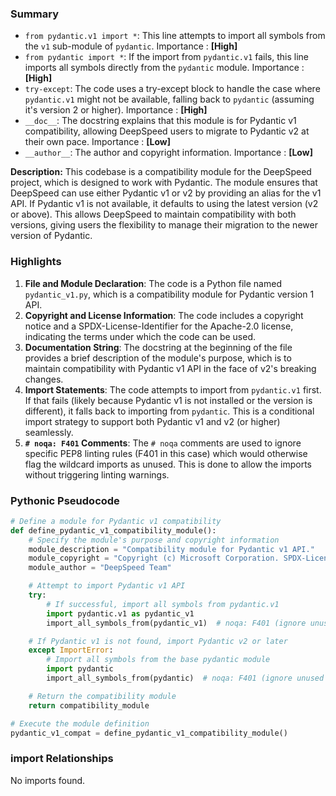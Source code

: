 

### Summary



* `from pydantic.v1 import *`: This line attempts to import all symbols from the `v1` sub-module of `pydantic`. Importance : **[High]**
* `from pydantic import *`: If the import from `pydantic.v1` fails, this line imports all symbols directly from the `pydantic` module. Importance : **[High]**
* `try-except`: The code uses a try-except block to handle the case where `pydantic.v1` might not be available, falling back to `pydantic` (assuming it's version 2 or higher). Importance : **[High]**
* `__doc__`: The docstring explains that this module is for Pydantic v1 compatibility, allowing DeepSpeed users to migrate to Pydantic v2 at their own pace. Importance : **[Low]**
* `__author__`: The author and copyright information. Importance : **[Low]** 

**Description:**
This codebase is a compatibility module for the DeepSpeed project, which is designed to work with Pydantic. The module ensures that DeepSpeed can use either Pydantic v1 or v2 by providing an alias for the v1 API. If Pydantic v1 is not available, it defaults to using the latest version (v2 or above). This allows DeepSpeed to maintain compatibility with both versions, giving users the flexibility to manage their migration to the newer version of Pydantic.

### Highlights



1. **File and Module Declaration**: The code is a Python file named `pydantic_v1.py`, which is a compatibility module for Pydantic version 1 API.
2. **Copyright and License Information**: The code includes a copyright notice and a SPDX-License-Identifier for the Apache-2.0 license, indicating the terms under which the code can be used.
3. **Documentation String**: The docstring at the beginning of the file provides a brief description of the module's purpose, which is to maintain compatibility with Pydantic v1 API in the face of v2's breaking changes.
4. **Import Statements**: The code attempts to import from `pydantic.v1` first. If that fails (likely because Pydantic v1 is not installed or the version is different), it falls back to importing from `pydantic`. This is a conditional import strategy to support both Pydantic v1 and v2 (or higher) seamlessly.
5. **`# noqa: F401` Comments**: The `# noqa` comments are used to ignore specific PEP8 linting rules (F401 in this case) which would otherwise flag the wildcard imports as unused. This is done to allow the imports without triggering linting warnings.

### Pythonic Pseudocode

```python
# Define a module for Pydantic v1 compatibility
def define_pydantic_v1_compatibility_module():
    # Specify the module's purpose and copyright information
    module_description = "Compatibility module for Pydantic v1 API."
    module_copyright = "Copyright (c) Microsoft Corporation. SPDX-License-Identifier: Apache-2.0"
    module_author = "DeepSpeed Team"

    # Attempt to import Pydantic v1 API
    try:
        # If successful, import all symbols from pydantic.v1
        import pydantic.v1 as pydantic_v1
        import_all_symbols_from(pydantic_v1)  # noqa: F401 (ignore unused imports)

    # If Pydantic v1 is not found, import Pydantic v2 or later
    except ImportError:
        # Import all symbols from the base pydantic module
        import pydantic
        import_all_symbols_from(pydantic)  # noqa: F401 (ignore unused imports)

    # Return the compatibility module
    return compatibility_module

# Execute the module definition
pydantic_v1_compat = define_pydantic_v1_compatibility_module()
```


### import Relationships

No imports found.